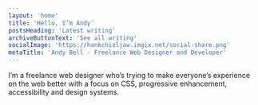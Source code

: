 ```yaml
---
layout: 'home'
title: 'Hello, I’m Andy'
postsHeading: 'Latest writing'
archiveButtonText: 'See all writing'
socialImage: 'https://hankchizljaw.imgix.net/social-share.png'
metaTitle: 'Andy Bell - Freelance Web Designer and Developer'
---
```


I’m a freelance web designer who’s trying to make everyone’s experience on the web better with a focus on CSS, progressive enhancement, accessibility and design systems.
